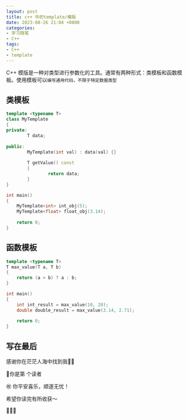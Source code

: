 ```yaml
---
layout: post
title: c++ 中的template/模版
date: 2023-08-26 21:04 +0800
categories:
- 学习随笔
- C++
tags:
- C++
- template
---
```




C++ 模版是一种对类型进行参数化的工具。通常有两种形式：类模板和函数模板。使用模板可以`编写通用代码，不限于特定数据类型`



## 类模板

```cpp
template <typename T>
class MyTemplate
{
private:
		T data;
		
public:
		MyTemplate(int val) : data(val) {}
		
		T getValue() const
		{
				return data;
		}
}

int main()
{
  	MyTemplate<int> int_obj(5);
    MyTemplate<float> float_obj(3.14);
  
  	return 0;
}
```



## 函数模板

```cpp
template <typename T>
T max_value(T a, T b)
{
  	return (a > b) ? a : b;
}

int main()
{
  	int int_result = max_value(10, 20);
  	double double_result = max_value(3.14, 2.71);
  
  	return 0;	
}
```





## 写在最后

感谢你在茫茫人海中找到我🕵🏼

<script async src="//busuanzi.ibruce.info/busuanzi/2.3/busuanzi.pure.mini.js"></script>

<link rel="stylesheet" href="https://use.fontawesome.com/releases/v5.3.1/css/all.css" integrity="sha384-mzrmE5qonljUremFsqc01SB46JvROS7bZs3IO2EmfFsd15uHvIt+Y8vEf7N7fWAU" crossorigin="anonymous">

<span id="busuanzi_container_page_pv">🎉你是第 <span id="busuanzi_value_page_pv"><i class="fa fa-spinner fa-spin"></i>  </span> 个读者

㊗️ 你平安喜乐，顺遂无忧！

希望你读完有所收获～

🥂🥂🥂 
